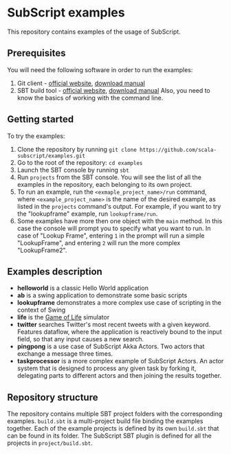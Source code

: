 # SubScript examples
This repository contains examples of the usage of SubScript.

## Prerequisites
You will need the following software in order to run the examples:
1. Git client - [official website](https://git-scm.com/), [download manual](https://git-scm.com/downloads)
2. SBT build tool - [official website](http://www.scala-sbt.org/), [download manual](http://www.scala-sbt.org/download.html)
Also, you need to know the basics of working with the command line.

## Getting started
To try the examples:

1. Clone the repository by running `git clone https://github.com/scala-subscript/examples.git`
2. Go to the root of the repository: `cd examples`
3. Launch the SBT console by running `sbt`
4. Run `projects` from the SBT console. You will see the list of all the examples in the repository, each belonging to its own project.
5. To run an example, run the `<exmaple_project_name>/run` command, where `<example_project_name>` is the name of the desired example, as listed in the `projects` command's output. For example, if you want to try the "lookupframe" example, run `lookupframe/run`.
6. Some examples have more then one object with the `main` method. In this case the console will prompt you to specify what you want to run. In case of "Lookup Frame", entering `1` in the prompt will run a simple "LookupFrame", and entering `2` will run the more complex "LookupFrame2".

## Examples description
- **helloworld** is a classic Hello World application
- **ab** is a swing application to demonstrate some basic scripts
- **lookupframe** demonstrates a more complex use case of scripting in the context of Swing
- **life** is the [Game of Life](https://en.wikipedia.org/wiki/Conway%27s_Game_of_Life) simulator
- **twitter** searches Twitter's most recent tweets with a given keyword. Features dataflow, where the application is reactively bound to the input field, so that any input causes a new search.
- **pingpong** is a use case of SubScript Akka Actors. Two actors that exchange a message three times.
- **taskprocessor** is a more complex example of SubScript Actors. An actor system that is designed to process any given task by forking it, delegating parts to different actors and then joining the results together.

## Repository structure
The repository contains multiple SBT project folders with the corresponding examples. `build.sbt` is a multi-project build file binding the examples together. Each of the example projects is defined by its own `build.sbt` that can be found in its folder. The SubScript SBT plugin is defined for all the projects in `project/build.sbt`.